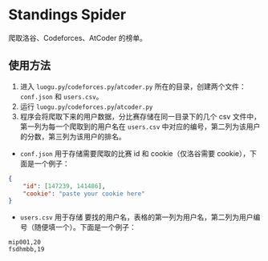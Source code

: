 # Standings Spider

爬取洛谷、Codeforces、AtCoder 的榜单。

## 使用方法

1. 进入 `luogu.py`/`codeforces.py`/`atcoder.py` 所在的目录，创建两个文件：`conf.json` 和 `users.csv`。
2. 运行 `luogu.py`/`codeforces.py`/`atcoder.py`
3. 程序会将爬取下来的用户数据，分比赛存储在同一目录下的几个 csv 文件中，第一列为每一个爬取到的用户名在 `users.csv` 中对应的编号，第二列为该用户的分数，第三列为该用户的排名。

- `conf.json` 用于存储需要爬取的比赛 id 和 cookie（仅洛谷需要 cookie），下面是一个例子：

```json
{
    "id": [147239, 141486],
    "cookie": "paste your cookie here"   
}
```

- `users.csv` 用于存储 要找的用户名，表格的第一列为用户名，第二列为用户编号（随便填一个）。下面是一个例子：

```csv
mip001,20
fsdhmbb,19
```
